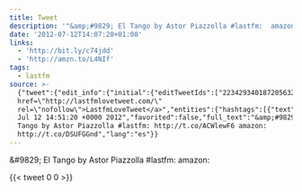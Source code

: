 ```yaml
---
title: Tweet
description: '"&amp;#9829; El Tango by Astor Piazzolla #lastfm:  amazon: "'
date: '2012-07-12T14:07:20+01:00'
links:
  - 'http://bit.ly/c74jdd'
  - 'http://amzn.to/L4NIf'
tags:
  - lastfm
source: >-
  {"tweet":{"edit_info":{"initial":{"editTweetIds":["223429340187205632"],"editableUntil":"2012-07-12T15:51:20.474Z","editsRemaining":"5","isEditEligible":true}},"retweeted":false,"source":"<a
  href=\"http://lastfmlovetweet.com/\"
  rel=\"nofollow\">LastfmLoveTweet</a>","entities":{"hashtags":[{"text":"lastfm","indices":["40","47"]}],"symbols":[],"user_mentions":[],"urls":[{"url":"http://t.co/ACWlewF6","expanded_url":"http://bit.ly/c74jdd","display_url":"bit.ly/c74jdd","indices":["49","69"]},{"url":"http://t.co/DSUFGGnd","expanded_url":"http://amzn.to/L4NIf","display_url":"amzn.to/L4NIf","indices":["78","98"]}]},"display_text_range":["0","98"],"favorite_count":"0","id_str":"223429340187205632","truncated":false,"retweet_count":"0","id":"223429340187205632","possibly_sensitive":false,"created_at":"Thu
  Jul 12 14:51:20 +0000 2012","favorited":false,"full_text":"&amp;#9829; El
  Tango by Astor Piazzolla #lastfm: http://t.co/ACWlewF6 amazon:
  http://t.co/DSUFGGnd","lang":"es"}}
---
```

&amp;#9829; El Tango by Astor Piazzolla #lastfm:  amazon: 
    
{{< tweet 0 0 >}}
    
